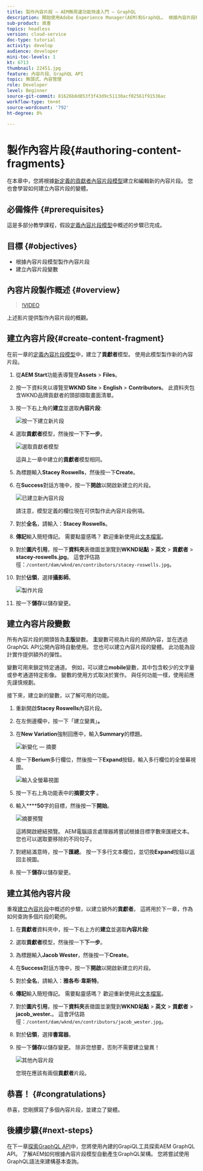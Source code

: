 ```yaml
---
title: 製作內容片段 — AEM無周邊功能快速入門 — GraphQL
description: 開始使用Adobe Experience Manager(AEM)和GraphQL。 根據內容片段模型建立和編輯新內容片段。 了解如何建立內容片段的變體。
sub-product: 資產
topics: headless
version: cloud-service
doc-type: tutorial
activity: develop
audience: developer
mini-toc-levels: 1
kt: 6713
thumbnail: 22451.jpg
feature: 內容片段、GraphQL API
topic: 無頭式、內容管理
role: Developer
level: Beginner
source-git-commit: 81626b8d853f3f43d9c51130acf02561f91536ac
workflow-type: tm+mt
source-wordcount: '792'
ht-degree: 0%

---
```



# 製作內容片段{#authoring-content-fragments}

在本章中，您將根據[新定義的貢獻者內容片段模型](./content-fragment-models.md)建立和編輯新的內容片段。 您也會學習如何建立內容片段的變體。

## 必備條件 {#prerequisites}

這是多部分教學課程，假設[定義內容片段模型](./content-fragment-models.md)中概述的步驟已完成。

## 目標 {#objectives}

* 根據內容片段模型製作內容片段
* 建立內容片段變數

## 內容片段製作概述 {#overview}

>[!VIDEO](https://video.tv.adobe.com/v/22451/?quality=12&learn=on)

上述影片提供製作內容片段的概觀。

## 建立內容片段{#create-content-fragment}

在前一章的[定義內容片段模型](./content-fragment-models.md)中，建立了&#x200B;**貢獻者**&#x200B;模型。 使用此模型製作新的內容片段。

1. 從&#x200B;**AEM Start**&#x200B;功能表導覽至&#x200B;**Assets** > **Files**。
1. 按一下資料夾以導覽至&#x200B;**WKND Site** > **English** > **Contributors**。 此資料夾包含WKND品牌貢獻者的頭部擷取畫面清單。

1. 按一下右上角的&#x200B;**建立**&#x200B;並選取&#x200B;**內容片段**:

   ![按一下建立新片段](assets/author-content-fragments/create-content-fragment-menu.png)

1. 選取&#x200B;**貢獻者**&#x200B;模型，然後按一下&#x200B;**下一步**。

   ![選取貢獻者模型](assets/author-content-fragments/select-contributor-model.png)

   這與上一章中建立的&#x200B;**貢獻者**&#x200B;模型相同。

1. 為標題輸入&#x200B;**Stacey Roswells**，然後按一下&#x200B;**Create**。
1. 在&#x200B;**Success**&#x200B;對話方塊中，按一下&#x200B;**開啟**&#x200B;以開啟新建立的片段。

   ![已建立新內容片段](assets/author-content-fragments/new-content-fragment.png)

   請注意，模型定義的欄位現在可供製作此內容片段例項。

1. 對於&#x200B;**全名**，請輸入：**Stacey Roswells**。
1. **傳記**&#x200B;輸入簡短傳記。 需要點靈感嗎？ 歡迎重新使用此[文本檔案](assets/author-content-fragments/stacey-roswells-bio.txt)。
1. 對於&#x200B;**圖片引用**，按一下&#x200B;**資料夾**&#x200B;表徵圖並瀏覽到&#x200B;**WKND站點** > **英文** > **貢獻者** > **stacey-roswells.jpg**。 這會評估路徑：`/content/dam/wknd/en/contributors/stacey-roswells.jpg`。
1. 對於&#x200B;**佔領**，選擇&#x200B;**攝影師**。

   ![製作片段](assets/author-content-fragments/stacye-roswell-fragment-authored.png)

1. 按一下&#x200B;**儲存**&#x200B;以儲存變更。

## 建立內容片段變數

所有內容片段的開頭皆為&#x200B;**主版**&#x200B;變數。 **主**&#x200B;變數可視為片段的&#x200B;*預設*&#x200B;內容，並在透過GraphQL API公開內容時自動使用。 您也可以建立內容片段的變體。 此功能為設計實作提供額外的彈性。

變數可用來鎖定特定通道。 例如，可以建立&#x200B;**mobile**&#x200B;變數，其中包含較少的文字量或參考通道特定影像。 變數的使用方式取決於實作。 與任何功能一樣，使用前應先謹慎規劃。

接下來，建立新的變數，以了解可用的功能。

1. 重新開啟&#x200B;**Stacey Roswells**&#x200B;內容片段。
1. 在左側邊欄中，按一下「建立變異」**。**
1. 在&#x200B;**New Variation**&#x200B;強制回應中，輸入&#x200B;**Summary**&#x200B;的標題。

   ![新變化 — 摘要](assets/author-content-fragments/new-variation-summary.png)

1. 按一下&#x200B;**Berium**&#x200B;多行欄位，然後按一下&#x200B;**Expand**&#x200B;按鈕，輸入多行欄位的全螢幕視圖。

   ![輸入全螢幕視圖](assets/author-content-fragments/enter-full-screen-view.png)

1. 按一下右上角功能表中的&#x200B;**摘要文字** 。

1. 輸入&#x200B;******50**&#x200B;字的目標，然後按一下&#x200B;**開始**。

   ![摘要預覽](assets/author-content-fragments/summarize-text-preview.png)

   這將開啟總結預覽。 AEM電腦語言處理器將嘗試根據目標字數來匯總文本。 您也可以選取要移除的不同句子。

1. 對總結滿意時，按一下&#x200B;**匯總**。 按一下多行文本欄位，並切換&#x200B;**Expand**&#x200B;按鈕以返回主視圖。

1. 按一下&#x200B;**儲存**&#x200B;以儲存變更。

## 建立其他內容片段

重複[建立內容片段](#create-content-fragment)中概述的步驟，以建立額外的&#x200B;**貢獻者**。 這將用於下一章，作為如何查詢多個片段的範例。

1. 在&#x200B;**貢獻者**&#x200B;資料夾中，按一下右上方的&#x200B;**建立**&#x200B;並選取&#x200B;**內容片段**:
1. 選取&#x200B;**貢獻者**&#x200B;模型，然後按一下&#x200B;**下一步**。
1. 為標題輸入&#x200B;**Jacob Wester**，然後按一下&#x200B;**Create**。
1. 在&#x200B;**Success**&#x200B;對話方塊中，按一下&#x200B;**開啟**&#x200B;以開啟新建立的片段。
1. 對於&#x200B;**全名**，請輸入：**雅各布·韋斯特**。
1. **傳記**&#x200B;輸入簡短傳記。 需要點靈感嗎？ 歡迎重新使用此[文本檔案](assets/author-content-fragments/jacob-wester.txt)。
1. 對於&#x200B;**圖片引用**，按一下&#x200B;**資料夾**&#x200B;表徵圖並瀏覽到&#x200B;**WKND站點** > **英文** > **貢獻者** > **jacob_wester.**。 這會評估路徑：`/content/dam/wknd/en/contributors/jacob_wester.jpg`。
1. 對於&#x200B;**佔領**，選擇&#x200B;**書寫器**。
1. 按一下&#x200B;**儲存**&#x200B;以儲存變更。 除非您想要，否則不需要建立變異！

   ![其他內容片段](assets/author-content-fragments/additional-content-fragment.png)

   您現在應該有兩個&#x200B;**貢獻者**&#x200B;片段。

## 恭喜！ {#congratulations}

恭喜，您剛撰寫了多個內容片段，並建立了變體。

## 後續步驟{#next-steps}

在下一章[探索GraphQL API](explore-graphql-api.md)中，您將使用內建的GrapiQL工具探索AEM GraphQL API。 了解AEM如何根據內容片段模型自動產生GraphQL架構。 您將嘗試使用GraphQL語法來建構基本查詢。